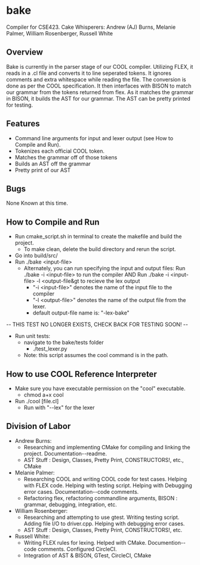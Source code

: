 # bake
Compiler for CSE423.
Cake Whisperers:
  Andrew (AJ) Burns, Melanie Palmer, William Rosenberger, Russell White

## Overview
Bake is currently in the parser stage of our COOL compiler. Utilizing FLEX, it reads in a .cl file and converts it to line seperated tokens. It ignores comments and extra whitespace while reading the file. The conversion is done as per the COOL specification. It then interfaces with BISON to match our grammar from the tokens returned from flex. As it matches the grammar in BISON, it builds the AST for our grammar. The AST can be pretty printed for testing. 

## Features
- Command line arguments for input and lexer output (see How to Compile and Run).
- Tokenizes each official COOL token.
- Matches the grammar off of those tokens
- Builds an AST off the grammar
- Pretty print of our AST

## Bugs
None Known at this time.

## How to Compile and Run
- Run cmake_script.sh in terminal to create the makefile and build the project.
  - To make clean, delete the build directory and rerun the script.
- Go into build/src/
- Run ./bake &lt;input-file&gt;
  - Alternately, you can run specifying the input and output files:
    Run ./bake -i &lt;input-file&gt; to run the compiler
            AND
    Run ./bake -i &lt;input-file&gt; -l &lt;output-file&gt to recieve the lex output
      - "-i &lt;input-file&gt;" denotes the name of the input file to the compiler
      - "-l &lt;output-file&gt;" denotes the name of the output file from the lexer.
      - default output-file name is: "<input-file>-lex-bake"

-- THIS TEST NO LONGER EXISTS, CHECK BACK FOR TESTING SOON! --
- Run unit tests:
  - navigate to the bake/tests folder
    - ./test_lexer.py
  - Note: this script assumes the cool command is in the path.

## How to use COOL Reference Interpreter
- Make sure you have executable permission on the "cool" executable.
  - chmod a+x cool
- Run ./cool [file.cl]
  - Run with "--lex" for the lexer

## Division of Labor
- Andrew Burns:  
  - Researching and implementing CMake for compiling and linking the project. Documentation--readme.
  - AST Stuff : Design, Classes, Pretty Print, CONSTRUCTORS!, etc., CMake
- Melanie Palmer:
  - Researching COOL and writing COOL code for test cases. Helping with FLEX code. Helping with testing script. Helping with Debugging error cases. Documentation--code comments.
  - Refactoring flex, refactoring commandline arguments, BISON : grammar, debugging, integration, etc.
- William Rosenberger:
  - Researching and attempting to use gtest. Writing testing script. Adding file I/O to driver.cpp. Helping with debugging error cases.
  - AST Stuff : Design, Classes, Pretty Print, CONSTRUCTORS!, etc.
- Russell White:
  - Writing FLEX rules for lexing. Helped with CMake. Documention--code comments. Configured CircleCI.
  - Integration of AST & BISON, GTest, CircleCI, CMake
